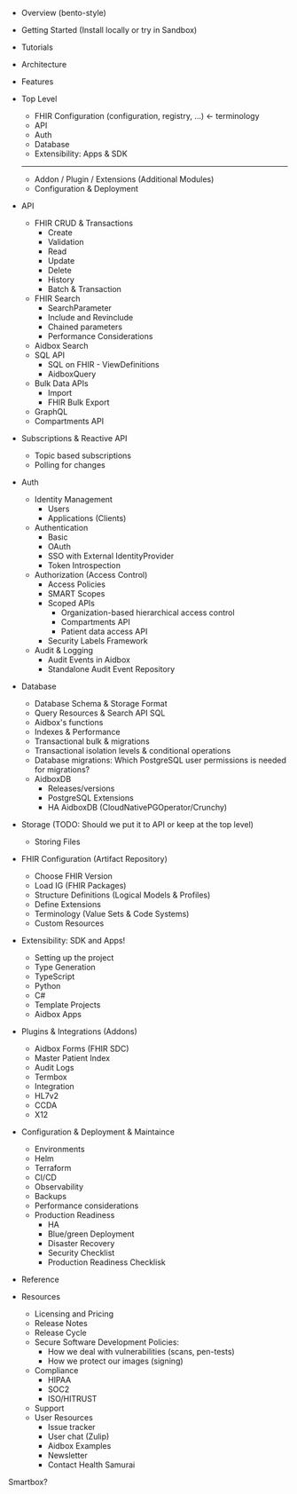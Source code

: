 * Overview (bento-style)
* Getting Started (Install locally or try in Sandbox)
* Tutorials
* Architecture
* Features
* Top Level
  - FHIR Configuration  (configuration, registry, ...) <- terminology
  - API
  - Auth
  - Database
  - Extensibility: Apps & SDK
  -----
  - Addon / Plugin / Extensions (Additional Modules)
  - Configuration & Deployment
* API
  - FHIR CRUD & Transactions
    * Create
    * Validation
    * Read
    * Update
    * Delete
    * History
    * Batch & Transaction
  - FHIR Search
    * SearchParameter
    * Include and Revinclude
    * Chained parameters
    * Performance Considerations
  - Aidbox Search 
  - SQL API
    * SQL on FHIR - ViewDefinitions
    * AidboxQuery
  - Bulk Data APIs
    * Import
    * FHIR Bulk Export
  - GraphQL
  - Compartments API
* Subscriptions & Reactive API
  - Topic based subscriptions
  - Polling for changes  
* Auth
  - Identity Management
    * Users
    * Applications (Clients)
  - Authentication
    * Basic
    * OAuth
    * SSO with External IdentityProvider
    * Token Introspection
  - Authorization (Access Control)
    * Access Policies
    * SMART Scopes
    * Scoped APIs
      - Organization-based hierarchical access control
      - Compartments API
      - Patient data access API
    * Security Labels Framework
  - Audit & Logging
    * Audit Events in Aidbox
    * Standalone Audit Event Repository  
* Database
  - Database Schema & Storage Format 
  - Query Resources & Search API SQL
  - Aidbox's functions
  - Indexes & Performance
  - Transactional bulk & migrations
  - Transactional isolation levels & conditional operations
  - Database migrations: Which PostgreSQL user permissions is needed for migrations?
  - AidboxDB
    - Releases/versions
    - PostgreSQL Extensions
    - HA AidboxDB (CloudNativePGOperator/Crunchy)
       
* Storage (TODO: Should we put it to API or keep at the top level)
  - Storing Files  
* FHIR Configuration (Artifact Repository)
  - Choose FHIR Version
  - Load IG (FHIR Packages)
  - Structure Definitions (Logical Models & Profiles)
  - Define Extensions
  - Terminology (Value Sets & Code Systems)
  - Custom Resources
* Extensibility: SDK and Apps!
  - Setting up the project
  - Type Generation
  - TypeScript
  - Python
  - C#
  - Template Projects
  - Aidbox Apps
* Plugins & Integrations (Addons)
  - Aidbox Forms (FHIR SDC)
  - Master Patient Index
  - Audit Logs
  - Termbox
  - Integration
   * HL7v2
   * CCDA
   * X12
* Configuration & Deployment & Maintaince
  - Environments
  - Helm
  - Terraform
  - CI/CD
  - Observability
  - Backups
  - Performance considerations
  - Production Readiness
    * HA
    * Blue/green Deployment
    * Disaster Recovery
    * Security Checklist
    * Production Readiness Checklisk
* Reference
* Resources
  - Licensing and Pricing
  - Release Notes
  - Release Cycle
  - Secure Software Development Policies:
    * How we deal with vulnerabilities (scans, pen-tests)
    * How we protect our images (signing)
  - Compliance
    * HIPAA
    * SOC2
    * ISO/HITRUST
  - Support
  - User Resources
    * Issue tracker
    * User chat (Zulip)
    * Aidbox Examples
    * Newsletter
    * Contact Health Samurai

    


Smartbox?
